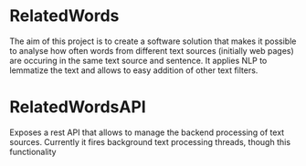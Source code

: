 # RelatedWords
The aim of this project is to create a software solution that makes it possible to analyse how often words from different text 
sources (initially web pages) are occuring in the same text source and sentence. It applies NLP to lemmatize the text and allows to
easy addition of other text filters.

# RelatedWordsAPI
Exposes a rest API that allows to manage the backend processing of text sources. Currently it fires background text processing threads,
though this functionality 
